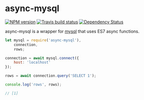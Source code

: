 # async-mysql

[![NPM version](http://img.shields.io/npm/v/async-mysql.svg?style=flat)](https://www.npmjs.org/package/async-mysql)
[![Travis build status](http://img.shields.io/travis/gajus/async-mysql/master.svg?style=flat)](https://travis-ci.org/gajus/async-mysql)
[![Dependency Status](https://david-dm.org/gajus/async-mysql.svg?style=flat)](https://david-dm.org/gajus/async-mysql)

async-mysql is a wrapper for [mysql](https://www.npmjs.com/package/mysql) that uses ES7 async functions.

```js
let mysql = require('async-mysql'),
    connection,
    rows;

connection = await mysql.connect({
    host: 'localhost'
});

rows = await connection.query('SELECT 1');

console.log('rows', rows);

// [1]
```
